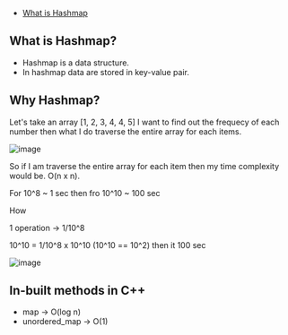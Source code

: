- [What is Hashmap](#what-is-hashmap)

## What is Hashmap?

- Hashmap is a data structure.
- In hashmap data are stored in key-value pair.

## Why Hashmap?

Let's take an array
[1, 2, 3, 4, 4, 5]
I want to find out the frequecy of each number then what I do traverse the entire array for each items.

![image](https://github.com/subrat611/DSA/assets/77252075/a38a1224-114e-4524-853d-e618c0db6cb6)

So if I am traverse the entire array for each item then my time complexity would be. O(n x n).

For 10^8 ~ 1 sec then fro 10^10 ~ 100 sec

How

1 operation -> 1/10^8

10^10 = 1/10^8 x 10^10 (10^10 == 10^2)
then it 100 sec

![image](https://github.com/subrat611/DSA/assets/77252075/16405ffc-94cf-4867-ae9c-17573818e297)

## In-built methods in C++

- map -> O(log n)
- unordered_map -> O(1)
